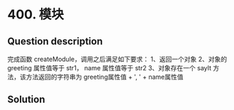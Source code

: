 # 400. 模块 

## Question description


完成函数 createModule，调用之后满足如下要求：
 1、返回一个对象
 2、对象的 greeting 属性值等于 str1， name 属性值等于 str2
 3、对象存在一个 sayIt 方法，该方法返回的字符串为 greeting属性值 + ', ' + name属性值




## Solution

